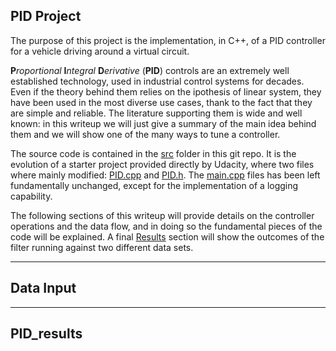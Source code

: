 ## PID Project

The purpose of this project is the implementation, in C++, of a PID controller for a vehicle driving around a virtual circuit.

**P**_roportional_ **I**_ntegral_ **D**_erivative_ (**PID**) controls are an extremely well established technology, used in industrial control systems for decades. Even if the theory behind them relies on the ipothesis of linear system, they have been used in the most diverse use cases, thank to the fact that they are simple and reliable.  The literature supporting them is wide and well known: in this writeup we will just give a  summary of the main idea behind them and we will show one of the many ways to tune a controller.

The source code is contained in the [src](./src) folder in this git repo. It is the evolution of a starter project provided directly by Udacity, where two files where mainly modified: [PID.cpp](./src/FusionEKF.cpp) and [PID.h](./src/PID.h). The [main.cpp](./src/main.cpp) files has been left fundamentally unchanged, except for the implementation of a logging capability.

The following sections of this writeup will provide details on the controller operations and the data flow, and in doing so the fundamental pieces of the code will be explained. A final [Results](PID_writeup.md#PID-results) section will show the outcomes of the filter running against two different data sets. 

---
## Data Input

---
## PID_results

